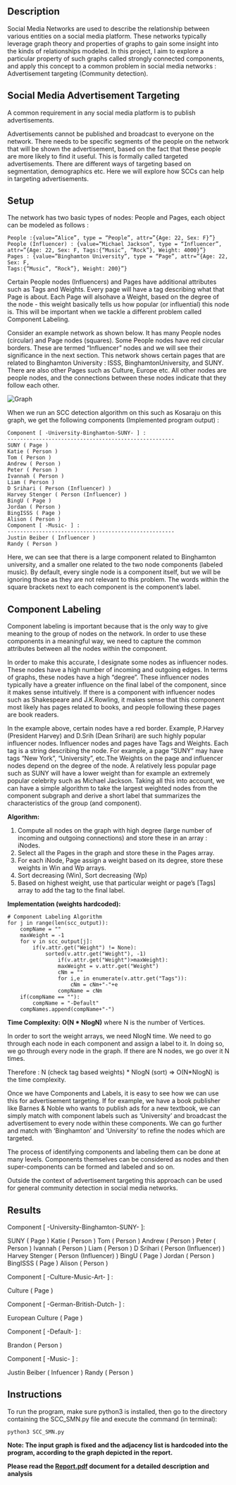 ## Description
Social Media Networks are used to describe the relationship between various entities on a social media platform. These networks typically leverage graph theory and properties of graphs to gain some insight into the kinds of relationships modeled. In this project, I aim to explore a particular property of such graphs called strongly connected components, and apply this concept to a common problem in social media networks : Advertisement targeting (Community
detection).

## Social Media Advertisement Targeting

A common requirement in any social media platform is to publish advertisements.

Advertisements cannot be published and broadcast to everyone on the network. There needs to
be specific segments of the people on the network that will be shown the advertisement, based
on the fact that these people are more likely to find it useful. This is formally called targeted
advertisements. There are different ways of targeting based on segmentation, demographics
etc. Here we will explore how SCCs can help in targeting advertisements.

## Setup

The network has two basic types of nodes: People and Pages, each object can be modeled as
follows :
```
People :{value=”Alice”, type = “People”, attr=”{Age: 22, Sex: F}”}
People (Influencer) : {value=”Michael Jackson”, type = “Influencer”,
attr=”{Age: 22, Sex: F, Tags:{“Music”, “Rock”}, Weight: 4000}”}
Pages : {value=”Binghamton University”, type = “Page”, attr=”{Age: 22, Sex: F,
Tags:{“Music”, “Rock”}, Weight: 200}”}
```
Certain People nodes (Influencers) and Pages have additional attributes such as Tags and
Weights. Every page will have a tag describing what that Page is about. Each Page will alsohave a Weight, based on the degree of the node - this weight basically tells us how popular (or
influential) this node is. This will be important when we tackle a different problem called
Component Labeling.

Consider an example network as shown below. It has many People nodes (circular) and Page
nodes (squares). Some People nodes have red circular borders. These are termed “Influencer”
nodes and we will see their significance in the next section. This network shows certain pages
that are related to Binghamton University : ISSS, BinghamtonUniversity, and SUNY. There are
also other Pages such as Culture, Europe etc. All other nodes are people nodes, and the
connections between these nodes indicate that they follow each other.

![Graph](img.png)

When we run an SCC detection algorithm on this such as Kosaraju on this graph, we get the
following components (Implemented program output) :

```
Component [ -University-Binghamton-SUNY- ] :
-----------------------------------------------------
SUNY ( Page )
Katie ( Person )
Tom ( Person )
Andrew ( Person )
Peter ( Person )
Ivannah ( Person )
Liam ( Person )
D Srihari ( Person (Influencer) )
Harvey Stenger ( Person (Influencer) )
BingU ( Page )
Jordan ( Person )
BingISSS ( Page )
Alison ( Person )
Component [ -Music- ] :
-----------------------------------------------------
Justin Beiber ( Influencer )
Randy ( Person )
```
Here, we can see that there is a large component related to Binghamton university, and a
smaller one related to the two node components (labeled music). By default, every single node
is a component itself, but we will be ignoring those as they are not relevant to this problem. The
words within the square brackets next to each component is the component’s label.

## Component Labeling
Component labeling is important because that is the only way to give meaning to the group of
nodes on the network. In order to use these components in a meaningful way, we need to
capture the common attributes between all the nodes within the component.

In order to make this accurate, I designate some nodes as influencer nodes. These nodes have
a high number of incoming and outgoing edges. In terms of graphs, these nodes have a high
“degree”. These influencer nodes typically have a greater influence on the final label of the
component, since it makes sense intuitively. If there is a component with influencer nodes such
as Shakespeare and J.K.Rowling, it makes sense that this component most likely has pages
related to books, and people following these pages are book readers.

In the example above, certain nodes have a red border. Example, P.Harvey (President Harvey)
and D.Srih (Dean Srihari) are such highly popular influencer nodes.
Influencer nodes and pages have Tags and Weights. Each tag is a string describing the node.
For example, a page “SUNY” may have tags “New York”, “University”, etc.The Weights on the page and influencer nodes depend on the degree of the node. A relatively
less popular page such as SUNY will have a lower weight than for example an extremely
popular celebrity such as Michael Jackson. Taking all this into account, we can have a simple
algorithm to take the largest weighted nodes from the component subgraph and derive a short
label that summarizes the characteristics of the group (and component).

**Algorithm:**
1. Compute all nodes on the graph with high degree (large number of incoming and
outgoing connections) and store these in an array : iNodes.
2. Select all the Pages in the graph and store these in the Pages array.
3. For each iNode, Page assign a weight based on its degree, store these weights in Win
and Wp arrays.
4. Sort decreasing (Win), Sort decreasing (Wp)
5. Based on highest weight, use that particular weight or page’s [Tags] array to add the tag
to the final label.

**Implementation (weights hardcoded):**
```
# Component Labeling Algorithm
for j in range(len(scc_output)):
    compName = ""
    maxWeight = -1
    for v in scc_output[j]:
        if(v.attr.get("Weight") != None):
            sorted(v.attr.get("Weight"), -1)
                if(v.attr.get("Weight")>maxWeight):
                maxWeight = v.attr.get("Weight")
                cNm = ""
                for i,e in enumerate(v.attr.get("Tags")):
                    cNm = cNm+"-"+e
                compName = cNm
    if(compName == ""):
        compName = "-Default"
    compNames.append(compName+"-")
```

**Time Complexity:** **O(N * NlogN)** where N is the number of Vertices.

In order to sort the weight arrays, we need NlogN time. We need to go through each node in
each component and assign a label to it. In doing so, we go through every node in the graph. If
there are N nodes, we go over it N times.

Therefore : N (check tag based weights) * NlogN (sort) => O(N*NlogN) is the time complexity.


Once we have Components and Labels, it is easy to see how we can use this for advertisement
targeting. If for example, we have a book publisher like Barnes & Noble who wants to publish
ads for a new textbook, we can simply match with component labels such as ‘University’ and
broadcast the advertisement to every node within these components.
We can go further and match with ‘Binghamton’ and ‘University’ to refine the nodes which are
targeted.

The process of identifying components and labeling them can be done at many levels.
Components themselves can be considered as nodes and then super-components can be
formed and labeled and so on.

Outside the context of advertisement targeting this approach can be used for general
community detection in social media networks.

## Results
Component [ -University-Binghamton-SUNY- ]: 
 
SUNY ( Page )
Katie ( Person )
Tom ( Person )
Andrew ( Person )
Peter ( Person )
Ivannah ( Person )
Liam ( Person )
D Srihari ( Person (Influencer) )
Harvey Stenger ( Person (Influencer) )
BingU ( Page )
Jordan ( Person )
BingISSS ( Page )
Alison ( Person )

Component [ -Culture-Music-Art- ] : 
 

Culture ( Page )

Component [ -German-British-Dutch- ] : 
 

European Culture ( Page )

Component [ -Default- ] : 

Brandon ( Person )

Component [ -Music- ] : 
 
Justin Beiber ( Infuencer )
Randy ( Person )

## Instructions
To run the program, make sure python3 is installed, then go to the directory containing the SCC_SMN.py file and execute the command (in terminal):


`python3 SCC_SMN.py`


**Note: The input graph is fixed and the adjacency list is hardcoded into the program, according to the graph depicted in the report.**


**Please read the [Report.pdf](https://github.com/karsujo/AdTargettingSCC/blob/master/Report.pdf) document for a detailed description and analysis**